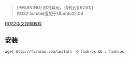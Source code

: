 > [!WARNING] 即将弃用，请转到[[ROS1]]    
> ROS2 humble适配于Ubuntu22.04

[ROS2中文视频教程](https://www.bilibili.com/video/BV16B4y1Q7jQ/?spm_id_from=333.337.search-card.all.click)
## 安装
`wget http://fishros.com/install -O fishros && . fishros`